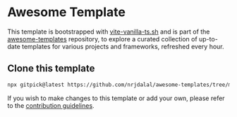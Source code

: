 # Awesome Template

This template is bootstrapped with [vite-vanilla-ts.sh](https://github.com/nrjdalal/awesome-templates/blob/main/.github/.scripts/vite-vanilla-ts.sh) and is part of the [awesome-templates](https://github.com/nrjdalal/awesome-templates) repository, to explore a curated collection of up-to-date templates for various projects and frameworks, refreshed every hour.

## Clone this template

```bash
npx gitpick@latest https://github.com/nrjdalal/awesome-templates/tree/main/vite-apps/vite-vanilla-ts
```

If you wish to make changes to this template or add your own, please refer to the [contribution guidelines](https://github.com/nrjdalal/awesome-templates?tab=readme-ov-file#contributing).
  
